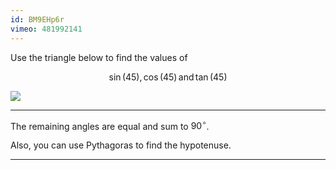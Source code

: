 ```yaml
---
id: BM9EHp6r
vimeo: 481992141
---
```


Use the triangle below to find the values of

$$
\sin(45), \, \cos(45) \, \text{and} \, \tan(45)
$$

![](/img/learn/standard-2.png)

---

The remaining angles are equal and sum to $90^{\circ}$.

Also, you can use Pythagoras to find the hypotenuse.

---

<!-- <img src="/img/books/pure/trigonometry/standard-2-hints.png" style="display: block; margin: auto; max-height: 30vh; max-width: 100%;"> -->
